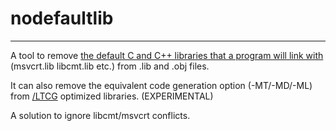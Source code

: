 # nodefaultlib
--------------
A tool to remove [the default C and C++ libraries that a program will link with](http://support.microsoft.com/kb/154753) (msvcrt.lib libcmt.lib etc.) from .lib and .obj files.

It can also remove the equivalent code generation option (-MT/-MD/-ML) from [/LTCG](https://msdn.microsoft.com/en-us/library/xbf3tbeh.aspx) optimized libraries. (EXPERIMENTAL)

A solution to ignore libcmt/msvcrt conflicts.
